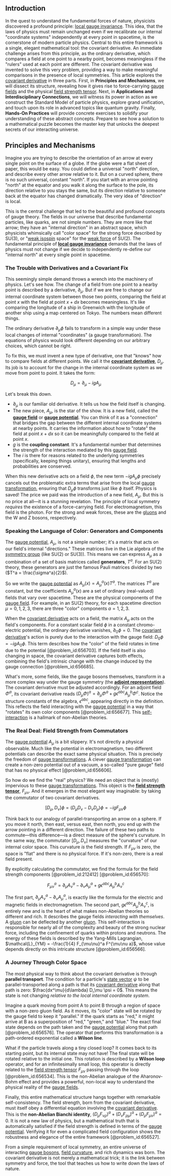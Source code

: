 ## Introduction
In the quest to understand the fundamental forces of nature, physicists discovered a profound principle: [local gauge invariance](@article_id:153725). This idea, that the laws of physics must remain unchanged even if we recalibrate our internal "coordinate systems" independently at every point in spacetime, is the cornerstone of modern particle physics. Central to this entire framework is a single, elegant mathematical tool: the covariant derivative. An immediate challenge arises from this principle, as the ordinary derivative, which compares a field at one point to a nearby point, becomes meaningless if the "rulers" used at each point are different. The covariant derivative was invented to solve this very problem, providing a way to make meaningful comparisons in the presence of local symmetries. This article explores the [covariant derivative](@article_id:151982) in three parts. First, in **Principles and Mechanisms**, we will dissect its structure, revealing how it gives rise to force-carrying [gauge fields](@article_id:159133) and the physical [field strength tensor](@article_id:159252). Next, in **Applications and Interdisciplinary Connections**, we will witness its power in action as we construct the Standard Model of particle physics, explore grand unification, and touch upon its role in advanced topics like quantum gravity. Finally, **Hands-On Practices** will provide concrete exercises to solidify your understanding of these abstract concepts. Prepare to see how a solution to a mathematical puzzle becomes the master key that unlocks the deepest secrets of our interacting universe.

## Principles and Mechanisms

Imagine you are trying to describe the orientation of an arrow at every single point on the surface of a globe. If the globe were a flat sheet of paper, this would be easy. You could define a universal "north" direction, and describe every other arrow relative to it. But on a curved sphere, there is no such universal, constant "north". If you start with an arrow pointing "north" at the equator and you walk it along the surface to the pole, its direction relative to you stays the same, but its direction relative to someone back at the equator has changed dramatically. The very idea of "direction" is local.

This is the central challenge that led to the beautiful and profound concepts of gauge theory. The fields in our universe that describe fundamental particles, like quarks, are not simple numbers. They are more like that arrow; they have an "internal direction" in an abstract space, which physicists whimsically call "color space" for the strong force described by SU(3), or "[weak isospin](@article_id:157672) space" for the [weak force](@article_id:157620) of SU(2). The fundamental principle of **[local gauge invariance](@article_id:153725)** demands that the laws of physics must not change if we decide to independently re-define our "internal north" at every single point in spacetime.

### The Trouble with Derivatives and a Covariant Fix

This seemingly simple demand throws a wrench into the machinery of physics. Let's see how. The change of a field from one point to a nearby point is described by a derivative, $\partial_\mu$. But if we are free to change our internal coordinate system between those two points, comparing the field at point $x$ with the field at point $x + dx$ becomes meaningless. It's like comparing the longitude of a ship in Greenwich with the longitude of another ship using a map centered on Tokyo. The numbers mean different things.

The ordinary derivative $\partial_\mu \phi$ fails to transform in a simple way under these local changes of internal "coordinates" (a gauge transformation). The equations of physics would look different depending on our arbitrary choices, which cannot be right.

To fix this, we must invent a new type of derivative, one that "knows" how to compare fields at different points. We call it the **[covariant derivative](@article_id:151982)**, $D_\mu$. Its job is to account for the change in the internal coordinate system as we move from point to point. It takes the form:

$$
D_\mu = \partial_\mu - i g A_\mu
$$

Let's break this down.
- $\partial_\mu$ is our familiar old derivative. It tells us how the field itself is changing.
- The new piece, $A_\mu$, is the star of the show. It is a new field, called the **[gauge field](@article_id:192560)** or **[gauge potential](@article_id:188491)**. You can think of it as a "connection" that bridges the gap between the different internal coordinate systems at nearby points. It carries the information about how to "rotate" the field at point $x+dx$ so it can be meaningfully compared to the field at point $x$.
- $g$ is the **coupling constant**. It's a fundamental number that determines the strength of the interaction mediated by this [gauge field](@article_id:192560).
- The $i$ is there for reasons related to the underlying symmetries (specifically, keeping things unitary), ensuring that lengths and probabilities are conserved.

When this new derivative acts on a field $\phi$, the new term $-igA_\mu\phi$ precisely cancels out the problematic extra terms that arise from the local [gauge transformation](@article_id:140827), ensuring that $D_\mu\phi$ transforms just like $\phi$ itself. Physics is saved! The price we paid was the introduction of a new field, $A_\mu$. But this is no price at all—it is a stunning revelation. The principle of local symmetry *requires* the existence of a force-carrying field. For electromagnetism, this field is the photon. For the strong and weak forces, these are the [gluons](@article_id:151233) and the W and Z bosons, respectively.

### Speaking the Language of Color: Generators and Components

The [gauge potential](@article_id:188491), $A_\mu$, is not a simple number; it's a matrix that acts on our field's internal "directions." These matrices live in the Lie algebra of the [symmetry group](@article_id:138068) (like SU(2) or SU(3)). This means we can express $A_\mu$ as a combination of a set of basis matrices called **generators**, $T^a$. For an SU(2) theory, these generators are just the famous Pauli matrices divided by two ($T^a = \frac{\sigma^a}{2}$).

So we write the [gauge potential](@article_id:188491) as $A_\mu(x) = A_\mu^a(x) T^a$. The matrices $T^a$ are constant, but the coefficients $A_\mu^a(x)$ are a set of ordinary (real-valued) fields that vary over spacetime. These are the physical components of the [gauge field](@article_id:192560). For example, in an SU(2) theory, for each spacetime direction $\mu=0,1,2,3$, there are three "color" components $a=1,2,3$.

When the [covariant derivative](@article_id:151982) acts on a field, the matrix $A_\mu$ acts on the field's components. For a constant scalar field $\phi$ in a constant chromo-electric potential, the ordinary derivative vanishes, $\partial_0 \phi = 0$. The [covariant derivative](@article_id:151982)'s action is purely due to the interaction with the gauge field: $D_0 \phi = -i g A_0 \phi$. This term describes how the "color" of the field rotates in time due to the potential [@problem_id:656703]. If the field itself is also changing in space, the covariant derivative captures both effects, combining the field's intrinsic change with the change induced by the gauge connection [@problem_id:656685].

What's more, some fields, like the gauge bosons themselves, transform in a more complex way under the gauge symmetry (the **[adjoint representation](@article_id:146279)**). The covariant derivative must be adjusted accordingly. For an adjoint field $\Phi^a$, its covariant derivative reads $(D_\mu \Phi)^a = \partial_\mu \Phi^a + g \epsilon^{abc} A_\mu^b \Phi^c$. Notice the structure constants of the algebra, $\epsilon^{abc}$, appearing directly in the definition. This reflects the field interacting with the [gauge potential](@article_id:188491) in a way that "rotates" its own color components [@problem_id:656677]. This [self-interaction](@article_id:200839) is a hallmark of non-Abelian theories.

### The Real Deal: Field Strength from Commutators

The [gauge potential](@article_id:188491) $A_\mu$ is a bit slippery. It's not directly a physical observable. Much like the potential in electromagnetism, two different potentials can describe the exact same physical situation. This is precisely the freedom of [gauge transformations](@article_id:176027). A clever [gauge transformation](@article_id:140827) can create a non-zero potential out of a vacuum, a so-called "pure gauge" field that has no physical effect [@problem_id:656606].

So how do we find the "real" physics? We need an object that is (mostly) impervious to these [gauge transformations](@article_id:176027). This object is the **[field strength tensor](@article_id:159252)**, $F_{\mu\nu}$. And it emerges in the most elegant way imaginable: by taking the commutator of two covariant derivatives.

$$
[D_\mu, D_\nu] \phi = (D_\mu D_\nu - D_\nu D_\mu) \phi = -ig F_{\mu\nu} \phi
$$

Think back to our analogy of parallel-transporting an arrow on a sphere. If you move it north, then east, versus east, then north, you end up with the arrow pointing in a different direction. The failure of these two paths to commute—this difference—is a direct measure of the sphere's curvature. In the same way, the commutator $[D_\mu, D_\nu]$ measures the "curvature" of our internal color space. This curvature *is* the field strength. If $F_{\mu\nu}$ is zero, the space is "flat" and there is no physical force. If it's non-zero, there is a real field present.

By explicitly calculating the commutator, we find the formula for the field strength components [@problem_id:212412] [@problem_id:656570]:

$$
F_{\mu\nu}^a = \partial_\mu A_\nu^a - \partial_\nu A_\mu^a + g \epsilon^{abc} A_\mu^b A_\nu^c
$$

The first part, $\partial_\mu A_\nu^a - \partial_\nu A_\mu^a$, is exactly like the formula for the electric and magnetic fields in electromagnetism. The second part, $g \epsilon^{abc} A_\mu^b A_\nu^c$, is entirely new and is the heart of what makes non-Abelian theories so different and rich. It describes the gauge fields *interacting with themselves*. A [gluon](@article_id:159014) can be deflected by another [gluon](@article_id:159014). This self-interaction is responsible for nearly all of the complexity and beauty of the strong nuclear force, including the confinement of quarks within protons and neutrons. The energy of these fields is described by the Yang-Mills Lagrangian, $\mathcal{L}_{YM} = -\frac{1}{4} F_{\mu\nu}^a F^{\mu\nu a}$, whose value depends directly on this intricate structure [@problem_id:656566].

### A Journey Through Color Space

The most physical way to think about the covariant derivative is through **parallel transport**. The condition for a particle's [state vector](@article_id:154113) $\psi$ to be parallel-transported along a path is that its [covariant derivative](@article_id:151982) along that path is zero: $\frac{dx^\mu}{d\lambda} D_\mu \psi = 0$. This means the state is not changing *relative to the local internal coordinate system*.

Imagine a quark moving from point A to point B through a region of space with a non-zero gluon field. As it moves, its "color" state will be rotated by the gauge field to keep it "parallel." If the quark starts as "red," it might arrive at B as a superposition of "red," "green," and "blue." The exact final state depends on the path taken and the [gauge potential](@article_id:188491) along that path [@problem_id:656576]. The operator that performs this transformation is a path-ordered exponential called a **Wilson line**.

What if the particle travels along a tiny closed loop? It comes back to its starting point, but its internal state may not have! The final state will be rotated relative to the initial one. This rotation is described by a **Wilson loop** operator, and for an infinitesimally small loop, this operator is directly related to the [field strength tensor](@article_id:159252) $F_{\mu\nu}$ passing through the loop [@problem_id:656534]. This is the non-Abelian analogue of the Aharonov-Bohm effect and provides a powerful, non-local way to understand the physical reality of the [gauge fields](@article_id:159133).

Finally, this entire mathematical structure hangs together with remarkable self-consistency. The field strength, born from the covariant derivative, must itself obey a differential equation involving the [covariant derivative](@article_id:151982). This is the **non-Abelian Bianchi identity**, $(D_\mu F_{\nu\rho})^a + (D_\nu F_{\rho\mu})^a + (D_\rho F_{\mu\nu})^a = 0$. It is not a new law of physics, but a mathematical truth that is automatically satisfied if the field strength is defined in terms of the [gauge potential](@article_id:188491). Verifying it for even a complicated field configuration shows the robustness and elegance of the entire framework [@problem_id:656527].

From a simple requirement of local symmetry, an entire universe of interacting [gauge bosons](@article_id:199763), [field curvature](@article_id:162463), and rich dynamics was born. The covariant derivative is not merely a mathematical trick; it is the link between symmetry and force, the tool that teaches us how to write down the laws of nature.